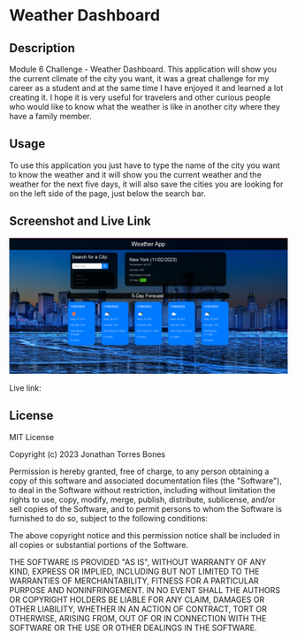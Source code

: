 # Weather Dashboard

## Description

Module 6 Challenge - Weather Dashboard.
This application will show you the current climate of the city you want, it was a great challenge for my career as a student and at the same time I have enjoyed it and learned a lot creating it. I hope it is very useful for travelers and other curious people who would like to know what the weather is like in another city where they have a family member.


## Usage

To use this application you just have to type the name of the city you want to know the weather and it will show you the current weather and the weather for the next five days, it will also save the cities you are looking for on the left side of the page, just below the search bar.

## Screenshot and Live Link

![Alt text](image.png)

Live link: 

## License

MIT License

Copyright (c) 2023 Jonathan Torres Bones

Permission is hereby granted, free of charge, to any person obtaining a copy
of this software and associated documentation files (the "Software"), to deal
in the Software without restriction, including without limitation the rights
to use, copy, modify, merge, publish, distribute, sublicense, and/or sell
copies of the Software, and to permit persons to whom the Software is
furnished to do so, subject to the following conditions:

The above copyright notice and this permission notice shall be included in all
copies or substantial portions of the Software.

THE SOFTWARE IS PROVIDED "AS IS", WITHOUT WARRANTY OF ANY KIND, EXPRESS OR
IMPLIED, INCLUDING BUT NOT LIMITED TO THE WARRANTIES OF MERCHANTABILITY,
FITNESS FOR A PARTICULAR PURPOSE AND NONINFRINGEMENT. IN NO EVENT SHALL THE
AUTHORS OR COPYRIGHT HOLDERS BE LIABLE FOR ANY CLAIM, DAMAGES OR OTHER
LIABILITY, WHETHER IN AN ACTION OF CONTRACT, TORT OR OTHERWISE, ARISING FROM,
OUT OF OR IN CONNECTION WITH THE SOFTWARE OR THE USE OR OTHER DEALINGS IN THE
SOFTWARE.
